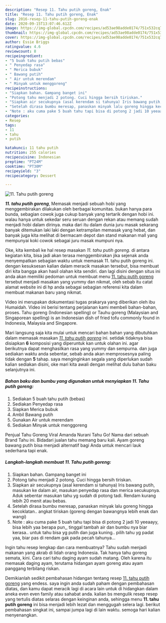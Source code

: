 ```yaml
---
description: "Resep 11. Tahu putih goreng, Enak"
title: "Resep 11. Tahu putih goreng, Enak"
slug: 2016-resep-11-tahu-putih-goreng-enak
date: 2020-09-15T13:07:46.612Z
image: https://img-global.cpcdn.com/recipes/ad53ae98adde0174/751x532cq70/11-tahu-putih-goreng-foto-resep-utama.jpg
thumbnail: https://img-global.cpcdn.com/recipes/ad53ae98adde0174/751x532cq70/11-tahu-putih-goreng-foto-resep-utama.jpg
cover: https://img-global.cpcdn.com/recipes/ad53ae98adde0174/751x532cq70/11-tahu-putih-goreng-foto-resep-utama.jpg
author: Essie Briggs
ratingvalue: 4.6
reviewcount: 8
recipeingredient:
- "5 buah tahu putih bebas"
- " Penyedap rasa"
- " Merica bubuk"
- " Bawang putih"
- " Air untuk merendam"
- " Minyak untuk menggoreng"
recipeinstructions:
- "Siapkan bahan. Gampang banget ini"
- "Potong tahu menjadi 2 potong. Cuci hingga bersih tiriskan."
- "Siapkan air secukupnya (asal kerendam si tahunya) Iris bawang putih, masukan ke dalam air, masukan penyedap rasa dan merica secukupnya. Aduk sebentar masukan tahu yg sudah di potong tadi. Rendam kurang lebih 20 menit atau bebas."
- "Setelah dirasa bumbu meresap, panaskan minyak lalu goreng hingga kecoklatan.. angkat tiriskan (goreng dengan bawangnya lebih enak dan wangi)"
- "Note : aku cuma pake 5 buah tahu tapi bisa di potong 2 jadi 10 yeeaayy, bisa lebih yaa berapa pun,, tinggal tambah air dan bumbu nya biar kerasa.. untuk tahu bisa yg putih dan juga kuning.. pilih tahu yg padat yaa, biar pas di rendam gak pada pecah tahunya..."
categories:
- Resep
tags:
- 11
- tahu
- putih

katakunci: 11 tahu putih 
nutrition: 255 calories
recipecuisine: Indonesian
preptime: "PT24M"
cooktime: "PT30M"
recipeyield: "3"
recipecategory: Dessert

---
```



![11. Tahu putih goreng](https://img-global.cpcdn.com/recipes/ad53ae98adde0174/751x532cq70/11-tahu-putih-goreng-foto-resep-utama.jpg)

<b><i>11. tahu putih goreng</i></b>, Memasak menjadi sebuah hobi yang menggembirakan dilakukan oleh berbagai komunitas. bukan hanya para bunda, sebagian cowok juga cukup banyak yang tertarik dengan hobi ini. walau hanya untuk sekedar seru seruan dengan rekan atau memang sudah menjadi hobi dalam dirinya. maka dari itu dalam dunia juru masak sekarang banyak ditemukan laki laki dengan ketrampilan memasak yang hebat, dan banyak juga kita melihat di bermacam depot dan stand makanan mall yang mempunyai koki cowok sebagai juru masak mumpuni nya.

Oke, kita kembali ke hal resep masakan <i>11. tahu putih goreng</i>. di antara kegiatan kita, bisa jadi akan terasa menggembirakan jika sejenak anda menyempatkan sebagian waktu untuk memasak 11. tahu putih goreng ini. dengan kesuksesan kalian dalam meracik masakan tersebut, bisa membuat diri kita bangga akan hasil olahan kita sendiri. dan lagi disini dengan situs ini anda akan memiliki pedoman untuk membuat menu <u>11. tahu putih goreng</u> tersebut menjadi masakan yang yummy dan nikmat, oleh sebab itu catat alamat website ini di hp anda sebagai sebagian referensi kita dalam membuat makanan baru yang nikmat.

Video ini merupakan dokumentasi tugas prakarya yang diberikan oleh ibu Humaidah. Video ini berisi tentang perjalanan kami membeli bahan-bahan, proses. Tahu goreng (Indonesian spelling) or Tauhu goreng (Malaysian and Singaporean spelling) is an Indonesian dish of fried tofu commonly found in Indonesia, Malaysia and Singapore.


Mari langsung saja kita mulai untuk mencari bahan bahan yang dibutuhkan dalam memasak masakan <u><i>11. tahu putih goreng</i></u> ini. setidak tidaknya bisa disiapkan <b>6</b> komposisi yang diperuntuk kan untuk olahan ini. agar berikutnya dapat menghasilkan rasa yang yummy dan sempurna. dan juga sediakan waktu anda sebentar, sebab anda akan memprosesnya paling tidak dengan <b>5</b> tahap. saya menginginkan segala yang diperlukan sudah kalian sediakan disini, oke mari kita awali dengan melihat dulu bahan baku selanjutnya ini.

<!--inarticleads1-->

##### Bahan baku dan bumbu yang digunakan untuk menyiapkan 11. Tahu putih goreng:

1. Sediakan 5 buah tahu putih (bebas)
1. Sediakan  Penyedap rasa
1. Siapkan  Merica bubuk
1. Ambil  Bawang putih
1. Gunakan  Air untuk merendam
1. Sediakan  Minyak untuk menggoreng


Penjual Tahu Goreng Viral Amanda Nurani Tahu Go! Nama dari sebuah Brand Tahu ini. Bidadari jualan tahu memang baru kali. Ayam goreng bawang putih bisa menjadi alternatif bagi Anda untuk mencari lauk sederhana tapi enak. 

<!--inarticleads2-->

##### Langkah-langkah membuat 11. Tahu putih goreng:

1. Siapkan bahan. Gampang banget ini
1. Potong tahu menjadi 2 potong. Cuci hingga bersih tiriskan.
1. Siapkan air secukupnya (asal kerendam si tahunya) Iris bawang putih, masukan ke dalam air, masukan penyedap rasa dan merica secukupnya. Aduk sebentar masukan tahu yg sudah di potong tadi. Rendam kurang lebih 20 menit atau bebas.
1. Setelah dirasa bumbu meresap, panaskan minyak lalu goreng hingga kecoklatan.. angkat tiriskan (goreng dengan bawangnya lebih enak dan wangi)
1. Note : aku cuma pake 5 buah tahu tapi bisa di potong 2 jadi 10 yeeaayy, bisa lebih yaa berapa pun,, tinggal tambah air dan bumbu nya biar kerasa.. untuk tahu bisa yg putih dan juga kuning.. pilih tahu yg padat yaa, biar pas di rendam gak pada pecah tahunya...


Ingin tahu resep lengkap dan cara membuatnya? Tahu sudah menjadi makanan yang akrab di lidah orang Indonesia. Tak hanya tahu goreng semata, kini. Cara cari tahu daging ayam sudah matang. Oleh karena itu memasak daging ayam, terutama hidangan ayam goreng atau ayam panggang terbilang riskan. 

Demikianlah sedikit pembahasan hidangan tentang resep <u>11. tahu putih goreng</u> yang endess. saya ingin anda sudah paham dengan pembahasan diatas, dan kamu dapat meracik lagi di acara lain untuk di hidangkan dalam aneka even even family atau sahabat anda. kalian bs mengulik resep resep yang tertulis diatas selaras dengan keinginan anda, sehingga menu <b>11. tahu putih goreng</b> ini bisa menjadi lebih lezat dan menggugah selera lagi. berikut pembahasan singkat ini, sampai jumpa lagi di lain waktu. semoga hari kalian menyenangkan.
